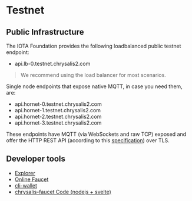 # Testnet

## Public Infrastructure
The IOTA Foundation provides the following loadbalanced public testnet endpoint:

- api.lb-0.testnet.chrysalis2.com

> We recommend using the load balancer for most scenarios.

Single node endpoints that expose native MQTT, in case you need them, are:

- api.hornet-0.testnet.chrysalis2.com
- api.hornet-1.testnet.chrysalis2.com
- api.hornet-2.testnet.chrysalis2.com
- api.hornet-3.testnet.chrysalis2.com

These endpoints have MQTT (via WebSockets and raw TCP) exposed and offer the HTTP REST API
(according to this [specification](https://editor.swagger.io/?url=https://raw.githubusercontent.com/rufsam/protocol-rfcs/master/text/0026-rest-api/rest-api.yaml))
over TLS.

## Developer tools
- [Explorer](https://explorer.iota.org/testnet)
- [Online Faucet](https://faucet.testnet.chrysalis2.com/)
- [cli-wallet](https://github.com/iotaledger/cli-wallet)
- [chrysalis-faucet Code (nodejs + svelte)](https://github.com/iotaledger/chrysalis-faucet)

